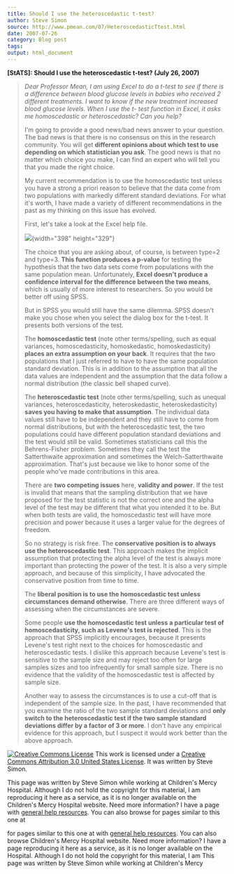 ```yaml
---
title: Should I use the heteroscedastic t-test?
author: Steve Simon
source: http://www.pmean.com/07/HeteroscedasticTtest.html
date: 2007-07-26
category: Blog post
tags: 
output: html_document
---
```

**[StATS]:** **Should I use the heteroscedastic
t-test? (July 26, 2007)**

> *Dear Professor Mean, I am using Excel to do a t-test to see if there
> is a difference between blood glucose levels in babies who received 2
> different treatments. I want to know if the new treatment increased
> blood glucose levels. When I use the t- test function in Excel, it
> asks me homoscedastic or heteroscedastic? Can you help?*
>
> I\'m going to provide a good news/bad news answer to your question.
> The bad news is that there is no consensus on this in the research
> community. You will get **different opinions about which test to use
> depending on which statistician you ask**. The good news is that no
> matter which choice you make, I can find an expert who will tell you
> that you made the right choice.
>
> My current recommendation is to use the homoscedastic test unless you
> have a strong a priori reason to believe that the data come from two
> populations with markedly different standard deviations. For what
> it\'s worth, I have made a variety of different recommendations in the
> past as my thinking on this issue has evolved.
>
> First, let\'s take a look at the Excel help file.
>
> ![](images/HeteroscedasticTtest01.gif){width="398" height="329"}
>
> The choice that you are asking about, of course, is between type=2 and
> type=3. **This function produces a p-value** for testing the
> hypothesis that the two data sets come from populations with the same
> population mean. Unfortunately, **Excel doesn\'t produce a confidence
> interval for the difference between the two means**, which is usually
> of more interest to researchers. So you would be better off using
> SPSS.
>
> But in SPSS you would still have the same dilemma. SPSS doesn\'t make
> you chose when you select the dialog box for the t-test. It presents
> both versions of the test.
>
> The **homoscedastic test** (note other terms/spelling, such as equal
> variances, homoscedasticity, homoskedastic, homoskedasticity) **places
> an extra assumption on your back**. It requires that the two
> populations that I just referred to have to have the same population
> standard deviation. This is in addition to the assumption that all the
> data values are independent and the assumption that the data follow a
> normal distribution (the classic bell shaped curve).
>
> The **heteroscedastic test** (note other terms/spelling, such as
> unequal variances, heteroscedasticity, heteroskedastic,
> heteroskedasticity) **saves you having to make that assumption**. The
> individual data values still have to be independent and they still
> have to come from normal distributions, but with the heteroscedastic
> test, the two populations could have different population standard
> deviations and the test would still be valid. Sometimes statisticians
> call this the Behrens-Fisher problem. Sometimes they call the test the
> Satterthwaite approximation and sometimes the Welch-Satterthwaite
> approximation. That\'s just because we like to honor some of the
> people who\'ve made contributions in this area.
>
> There are **two competing issues** here, **validity and power**. If
> the test is invalid that means that the sampling distribution that we
> have proposed for the test statistic is not the correct one and the
> alpha level of the test may be different that what you intended it to
> be. But when both tests are valid, the homoscedastic test will have
> more precision and power because it uses a larger value for the
> degrees of freedom.
>
> So no strategy is risk free. The **conservative position is to always
> use the heteroscedastic test**. This approach makes the implicit
> assumption that protecting the alpha level of the test is always more
> important than protecting the power of the test. It is also a very
> simple approach, and because of this simplicity, I have advocated the
> conservative position from time to time.
>
> The **liberal position is to use the homoscedastic test unless
> circumstances demand otherwise**. There are three different ways of
> assessing when the circumstances are severe.
>
> Some people **use the homoscedastic test unless a particular test of
> homoscedasticity, such as Levene\'s test is rejected**. This is the
> approach that SPSS implicitly encourages, because it presents
> Levene\'s test right next to the choices for homoscedastic and
> heteroscedastic tests. I dislike this approach because Levene\'s test
> is sensitive to the sample size and may reject too often for large
> samples sizes and too infrequently for small sample size. There is no
> evidence that the validity of the homoscedastic test is affected by
> sample size.
>
> Another way to assess the circumstances is to use a cut-off that is
> independent of the sample size. In the past, I have recommended that
> you examine the ratio of the two sample standard deviations and **only
> switch to the heteroscedastic test if the two sample standard
> deviations differ by a factor of 3 or more**. I don\'t have any
> empirical evidence for this approach, but I suspect it would work
> better than the above approach.

[![Creative Commons
License](http://i.creativecommons.org/l/by/3.0/us/80x15.png)](http://creativecommons.org/licenses/by/3.0/us/)
This work is licensed under a [Creative Commons Attribution 3.0 United
States License](http://creativecommons.org/licenses/by/3.0/us/). It was
written by Steve Simon.

This page was written by Steve Simon while working at Children\'s Mercy
Hospital. Although I do not hold the copyright for this material, I am
reproducing it here as a service, as it is no longer available on the
Children\'s Mercy Hospital website. Need more information? I have a page
with [general help resources](../GeneralHelp.html). You can also browse
for pages similar to this one at
<!---More--->
for pages similar to this one at
with [general help resources](../GeneralHelp.html). You can also browse
Children\'s Mercy Hospital website. Need more information? I have a page
reproducing it here as a service, as it is no longer available on the
Hospital. Although I do not hold the copyright for this material, I am
This page was written by Steve Simon while working at Children\'s Mercy

<!---Do not use
**[StATS]:** **Should I use the heteroscedastic
This page was written by Steve Simon while working at Children\'s Mercy
Hospital. Although I do not hold the copyright for this material, I am
reproducing it here as a service, as it is no longer available on the
Children\'s Mercy Hospital website. Need more information? I have a page
with [general help resources](../GeneralHelp.html). You can also browse
for pages similar to this one at
--->


